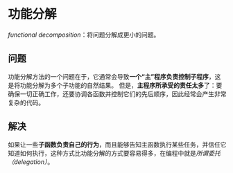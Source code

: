 # 功能分解
*functional decomposition*：将问题分解成更小的问题。

## 问题
功能分解方法的一个问题在于，它通常会导致**一个“主”程序负责控制子程序**，这是将功能分解为多个子功能的自然结果。
但是，**主程序所承受的责任太多**了：要确保一切正确工作，还要协调各函数并控制它们的先后顺序，因此经常会产生非常复杂的代码。

## 解决
如果让一些**子函数负责自己的行为**，而且能够告知主函数执行某些任务，并信任它知道如何执行，这种方式比功能分解的方式要容易得多，在编程中就是*所谓委托（delegation）*。